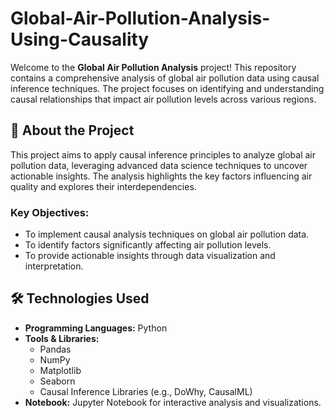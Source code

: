 # Global-Air-Pollution-Analysis-Using-Causality


Welcome to the **Global Air Pollution Analysis** project! This repository contains a comprehensive analysis of global air pollution data using causal inference techniques. The project focuses on identifying and understanding causal relationships that impact air pollution levels across various regions.

## 📘 **About the Project**

This project aims to apply causal inference principles to analyze global air pollution data, leveraging advanced data science techniques to uncover actionable insights. The analysis highlights the key factors influencing air quality and explores their interdependencies.

### Key Objectives:
- To implement causal analysis techniques on global air pollution data.
- To identify factors significantly affecting air pollution levels.
- To provide actionable insights through data visualization and interpretation.

## 🛠️ **Technologies Used**

- **Programming Languages:** Python
- **Tools & Libraries:** 
  - Pandas
  - NumPy
  - Matplotlib
  - Seaborn
  - Causal Inference Libraries (e.g., DoWhy, CausalML)
- **Notebook:** Jupyter Notebook for interactive analysis and visualizations.


